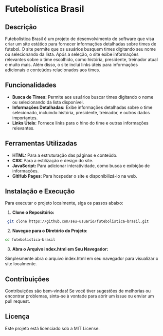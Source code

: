 # Futebolística Brasil

## Descrição

Futebolística Brasil é um projeto de desenvolvimento de software que visa criar um site estático para fornecer informações detalhadas sobre times de futebol. O site permite que os usuários busquem times digitando seu nome ou selecionando da lista. Após a seleção, o site exibe informações relevantes sobre o time escolhido, como história, presidente, treinador atual e muito mais. Além disso, o site inclui links úteis para informações adicionais e conteúdos relacionados aos times.

## Funcionalidades

- **Busca de Times:** Permite aos usuários buscar times digitando o nome ou selecionando da lista disponível.
- **Informações Detalhadas:** Exibe informações detalhadas sobre o time selecionado, incluindo história, presidente, treinador, e outros dados importantes.
- **Links Úteis:** Fornece links para o hino do time e outras informações relevantes.

## Ferramentas Utilizadas

- **HTML:** Para a estruturação das páginas e conteúdo.
- **CSS:** Para a estilização e design do site.
- **JavaScript:** Para adicionar interatividade, como busca e exibição de informações.
- **GitHub Pages:** Para hospedar o site e disponibilizá-lo na web.

## Instalação e Execução

Para executar o projeto localmente, siga os passos abaixo:

1. **Clone o Repositório:**

```bash
 git clone https://github.com/seu-usuario/futebolistica-brasil.git
 ```

2. **Navegue para o Diretório do Projeto:**

 ```bash
 cd futebolistica-brasil
 ```

3. **Abra o Arquivo index.html em Seu Navegador:**

Simplesmente abra o arquivo index.html em seu navegador para visualizar o site localmente.

## Contribuições
Contribuições são bem-vindas! Se você tiver sugestões de melhorias ou encontrar problemas, sinta-se à vontade para abrir um issue ou enviar um pull request.

## Licença
Este projeto está licenciado sob a MIT License.
